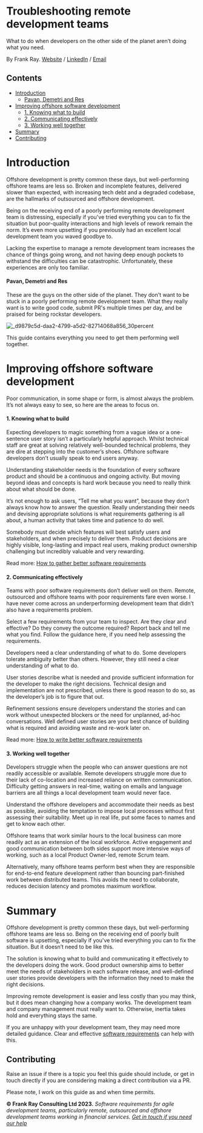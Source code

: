 # Troubleshooting remote development teams

What to do when developers on the other side of the planet aren’t doing what you need.

By Frank Ray. [Website](https://frankray.net/start-here/) / [LinkedIn](https://www.linkedin.com/in/frankray/) / [Email](mailto:info@frankray.net)

## Contents

* [Introduction](#introduction)
    - [Pavan, Demetri and Res](#pavan-demetri-and-res)
* [Improving offshore software development](#improving-offshore-software-development)
    - [1. Knowing what to build](#1-knowing-what-to-build)
    - [2. Communicating effectively](#2-communicating-effectively)
    - [3. Working well together](#3-working-well-together)
* [Summary](#summary)
* [Contributing](#contributing)

# Introduction

Offshore development is pretty common these days, but well-performing offshore teams are less so. Broken and incomplete features, delivered slower than expected, with increasing tech debt and a degraded codebase, are the hallmarks of outsourced and offshore development.

Being on the receiving end of a poorly performing remote development team is distressing, especially if you've tried everything you can to fix the situation but poor-quality interactions and high levels of rework remain the norm. It’s even more upsetting if you previously had an excellent local development team you waved goodbye to.

Lacking the expertise to manage a remote development team increases the chance of things going wrong, and not having deep enough pockets to withstand the difficulties can be catastrophic. Unfortunately, these experiences are only too familiar.

#### Pavan, Demetri and Res

These are the guys on the other side of the planet. They don't want to be stuck in a poorly performing remote development team. What they really want is to write good code, submit PR's multiple times per day, and be praised for being rockstar developers. 

![_d9879c5d-daa2-4799-a5d2-82714068a856_30percent](https://github.com/FrankRay78/troubleshooting-remote-development-teams/assets/52075808/aec45c9b-64ba-4e9c-9852-e3cc8de8fb2e)

This guide contains everything you need to get them performing well together.

# Improving offshore software development

Poor communication, in some shape or form, is almost always the problem. It’s not always easy to see, so here are the areas to focus on.

#### 1. Knowing what to build

Expecting developers to magic something from a vague idea or a one-sentence user story isn’t a particularly helpful approach. Whilst technical staff are great at solving relatively well-bounded technical problems, they are dire at stepping into the customer’s shoes. Offshore software developers don’t usually speak to end users anyway.

Understanding stakeholder needs is the foundation of every software product and should be a continuous and ongoing activity. But moving beyond ideas and concepts is hard work because you need to really think about what should be done.

It’s not enough to ask users, “Tell me what you want”, because they don’t always know how to answer the question. Really understanding their needs and devising appropriate solutions is what requirements gathering is all about, a human activity that takes time and patience to do well.

Somebody must decide which features will best satisfy users and stakeholders, and when precisely to deliver them. Product decisions are highly visible, long-lasting and impact real users, making product ownership challenging but incredibly valuable and very rewarding.

Read more: [How to gather better software requirements](https://frankray.net/better-software-requirements/how-to-gather-better-software-requirements/)

#### 2. Communicating effectively

Teams with poor software requirements don’t deliver well on them. Remote, outsourced and offshore teams with poor requirements fare even worse. I have never come across an underperforming development team that didn’t also have a requirements problem.

Select a few requirements from your team to inspect. Are they clear and effective? Do they convey the outcome required? Report back and tell me what you find. Follow the guidance here, if you need help assessing the requirements.

Developers need a clear understanding of what to do. Some developers tolerate ambiguity better than others. However, they still need a clear understanding of what to do.

User stories describe what is needed and provide sufficient information for the developer to make the right decisions. Technical design and implementation are not prescribed, unless there is good reason to do so, as the developer’s job is to figure that out.

Refinement sessions ensure developers understand the stories and can work without unexpected blockers or the need for unplanned, ad-hoc conversations. Well defined user stories are your best chance of building what is required and avoiding waste and re-work later on.

Read more: [How to write better software requirements](https://frankray.net/better-software-requirements/how-to-write-better-software-requirements/)

#### 3. Working well together

Developers struggle when the people who can answer questions are not readily accessible or available. Remote developers struggle more due to their lack of co-location and increased reliance on written communication. Difficulty getting answers in real-time, waiting on emails and language barriers are all things a local development team would never face.

Understand the offshore developers and accommodate their needs as best as possible, avoiding the temptation to impose local processes without first assessing their suitability. Meet up in real life, put some faces to names and get to know each other.

Offshore teams that work similar hours to the local business can more readily act as an extension of the local workforce. Active engagement and good communication between both sides support more intensive ways of working, such as a local Product Owner-led, remote Scrum team.

Alternatively, many offshore teams perform best when they are responsible for end-to-end feature development rather than bouncing part-finished work between distributed teams. This avoids the need to collaborate, reduces decision latency and promotes maximum workflow.

# Summary

Offshore development is pretty common these days, but well-performing offshore teams are less so. Being on the receiving end of poorly built software is upsetting, especially if you've tried everything you can to fix the situation. But it doesn’t need to be like this.

The solution is knowing what to build and communicating it effectively to the developers doing the work. Good product ownership aims to better meet the needs of stakeholders in each software release, and well-defined user stories provide developers with the information they need to make the right decisions.

Improving remote development is easier and less costly than you may think, but it does mean changing how a company works. The development team and company management must really want to. Otherwise, inertia takes hold and everything stays the same.

If you are unhappy with your development team, they may need more detailed guidance. Clear and effective [software requirements](https://frankray.net/services/) can help with this. 

## Contributing

Raise an issue if there is a topic you feel this guide should include, or get in touch directly if you are considering making a direct contribution via a PR. 

Please note, I work on this guide as and when time permits. 

**© Frank Ray Consulting Ltd 2023.** *Software requirements for agile development teams, particularly remote, outsourced and offshore development teams working in financial services. [Get in touch if you need our help](https://frankray.net)*
